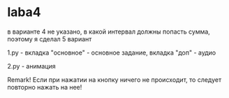 # laba4

в варианте 4 не указано, в какой интервал должны попасть сумма, поэтому я сделал 5 вариант

1.py - вкладка "основное" - основное задание, вкладка "доп" - аудио

2.py - анимация

Remark! 
Если при нажатии на кнопку ничего не происходит, то следует повторно нажать на нее!